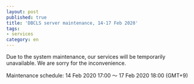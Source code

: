 ```yaml
---
layout: post
published: true
title: 'DBCLS server maintenance, 14-17 Feb 2020'
tags:
- services
category: en
---
```


Due to the system maintenance, our services will be temporarily unavailable. We are sorry for the inconvenience.

Maintenance schedule: 14 Feb 2020 17:00 〜 17 Feb 2020 18:00 (GMT+9)
